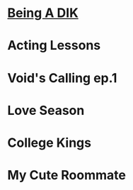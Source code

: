 # [Being A DIK](https://github.com/Vetoyi/Being-A-DIK)
# Acting Lessons
# Void's Calling ep.1
# Love Season
# College Kings
# My Cute Roommate
